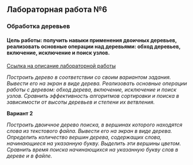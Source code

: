 ## Лабораторная работа №6
### Обработка деревьев
#### Цель работы: получить навыки применения двоичных деревьев, реализовать основные операции над деревьями: обход деревьев, включение, исключение и поиск узлов.

[Ссылка на описание лабораторной работы](http://wwwcdl.bmstu.ru/iu7/book1/stage7.htm)

_Построить дерево в соответствии со своим вариантом задания. Вывести его на экран в виде дерева. Реализовать основные операции работы с деревом: обход дерева, включение,  исключение и поиск узлов. Сравнить эффективность алгоритмов сортировки и поиска в зависимости от высоты деревьев и степени их ветвления._

**Вариант 2**

_Построить двоичное дерево поиска, в вершинах которого находятся слова из текстового файла. Вывести его на экран в виде дерева. Определить количество вершин дерева, содержащих слова, начинающиеся на указанную букву. Выделить эти вершины цветом. Сравнить время поиска начинающихся на указанную букву слов в дереве и в файле._ 
